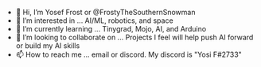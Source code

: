 - 👋 Hi, I’m Yosef Frost or @FrostyTheSouthernSnowman
- 👀 I’m interested in ... AI/ML, robotics, and space
- 🌱 I’m currently learning ... Tinygrad, Mojo, AI, and Arduino
- 💞️ I’m looking to collaborate on ... Projects I feel will help push AI forward or build my AI skills
- 📫 How to reach me ... email or discord. My discord is "Yosi F#2733"
